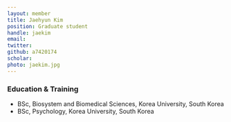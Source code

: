 ```yaml
---
layout: member
title: Jaehyun Kim
position: Graduate student
handle: jaekim
email:
twitter:
github: a7420174
scholar: 
photo: jaekim.jpg
---
```



### Education & Training
- BSc, Biosystem and Biomedical Sciences, Korea University, South Korea
- BSc, Psychology, Korea University, South Korea